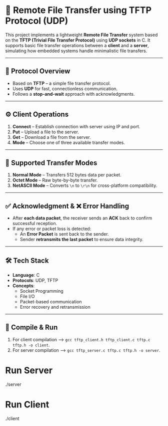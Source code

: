 # 📁 Remote File Transfer using TFTP Protocol (UDP)

This project implements a lightweight **Remote File Transfer** system based on the **TFTP (Trivial File Transfer Protocol)** using **UDP sockets** in C. It supports basic file transfer operations between a **client** and a **server**, simulating how embedded systems handle minimalistic file transfers.

---

## 🧠 Protocol Overview

- Based on **TFTP** – a simple file transfer protocol.
- Uses **UDP** for fast, connectionless communication.
- Follows a **stop-and-wait** approach with acknowledgments.

---

## ⚙️ Client Operations

1. **Connect** – Establish connection with server using IP and port.
2. **Put** – Upload a file to the server.
3. **Get** – Download a file from the server.
4. **Mode** – Choose one of three available transfer modes.

---

## 🔄 Supported Transfer Modes

1. **Normal Mode** – Transfers 512 bytes data per packet.
2. **Octet Mode** – Raw byte-by-byte transfer.
3. **NetASCII Mode** – Converts `\n` to `\r\n` for cross-platform compatibility.

---

## ✅ Acknowledgment & ❌ Error Handling

- After **each data packet**, the receiver sends an **ACK** back to confirm successful reception.
- If any error or packet loss is detected:
  - An **Error Packet** is sent back to the sender.
  - Sender **retransmits the last packet** to ensure data integrity.

---

## 🛠 Tech Stack

- **Language**: C  
- **Protocols**: UDP, TFTP  
- **Concepts**:
  - Socket Programming
  - File I/O
  - Packet-based communication
  - Error recovery and retransmission

---

## 🚀 Compile & Run
1. For client compilation --> `gcc tftp_client.h tftp_client.c tftp.c tftp.h -o client`.
2. For server compilation --> `gcc tftp_server.c tftp.c tftp.h -o server`.

# Run Server
./server

# Run Client
./client
